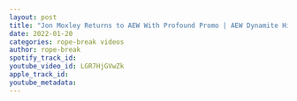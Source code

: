 ```yaml
---
layout: post
title: "Jon Moxley Returns to AEW With Profound Promo | AEW Dynamite Highlights"
date: 2022-01-20
categories: rope-break videos
author: rope-break
spotify_track_id: 
youtube_video_id: LGR7HjGVwZk
apple_track_id: 
youtube_metadata: 
---
```

